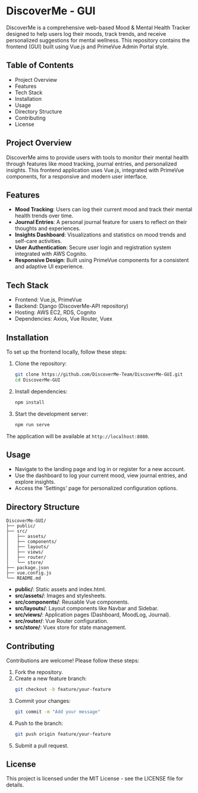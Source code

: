 
# DiscoverMe - GUI

DiscoverMe is a comprehensive web-based Mood & Mental Health Tracker designed to help users log their moods, track trends, and receive personalized suggestions for mental wellness. This repository contains the frontend (GUI) built using Vue.js and PrimeVue Admin Portal style.

## Table of Contents
- Project Overview
- Features
- Tech Stack
- Installation
- Usage
- Directory Structure
- Contributing
- License

## Project Overview

DiscoverMe aims to provide users with tools to monitor their mental health through features like mood tracking, journal entries, and personalized insights. This frontend application uses Vue.js, integrated with PrimeVue components, for a responsive and modern user interface.

## Features

- **Mood Tracking**: Users can log their current mood and track their mental health trends over time.
- **Journal Entries**: A personal journal feature for users to reflect on their thoughts and experiences.
- **Insights Dashboard**: Visualizations and statistics on mood trends and self-care activities.
- **User Authentication**: Secure user login and registration system integrated with AWS Cognito.
- **Responsive Design**: Built using PrimeVue components for a consistent and adaptive UI experience.

## Tech Stack

- Frontend: Vue.js, PrimeVue
- Backend: Django (DiscoverMe-API repository)
- Hosting: AWS EC2, RDS, Cognito
- Dependencies: Axios, Vue Router, Vuex

## Installation

To set up the frontend locally, follow these steps:

1. Clone the repository:
   ```bash
   git clone https://github.com/DiscoverMe-Team/DiscoverMe-GUI.git
   cd DiscoverMe-GUI
   ```

2. Install dependencies:
   ```bash
   npm install
   ```

3. Start the development server:
   ```bash
   npm run serve
   ```

The application will be available at `http://localhost:8080`.

## Usage

- Navigate to the landing page and log in or register for a new account.
- Use the dashboard to log your current mood, view journal entries, and explore insights.
- Access the 'Settings' page for personalized configuration options.

## Directory Structure

```
DiscoverMe-GUI/
├── public/
├── src/
│   ├── assets/
│   ├── components/
│   ├── layouts/
│   ├── views/
│   ├── router/
│   └── store/
├── package.json
├── vue.config.js
└── README.md
```

- **public/**: Static assets and index.html.
- **src/assets/**: Images and stylesheets.
- **src/components/**: Reusable Vue components.
- **src/layouts/**: Layout components like Navbar and Sidebar.
- **src/views/**: Application pages (Dashboard, MoodLog, Journal).
- **src/router/**: Vue Router configuration.
- **src/store/**: Vuex store for state management.

## Contributing

Contributions are welcome! Please follow these steps:

1. Fork the repository.
2. Create a new feature branch:
   ```bash
   git checkout -b feature/your-feature
   ```
3. Commit your changes:
   ```bash
   git commit -m "Add your message"
   ```
4. Push to the branch:
   ```bash
   git push origin feature/your-feature
   ```
5. Submit a pull request.

## License

This project is licensed under the MIT License - see the LICENSE file for details.
